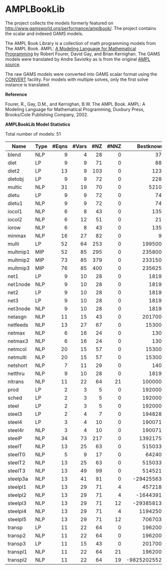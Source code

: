 # AMPLBookLib

The project collects the models formerly featured on http://www.gamsworld.org/performance/amplbook/. The project contains the scalar and indexed GAMS models.

The AMPL Book Library is a collection of math programming models from The AMPL Book. AMPL: [A Modeling Language for Mathematical Programming](http://www.ampl.com/BOOK/index.html) 
by Robert Fourer, David Gay, and Brian Kernighan. The GAMS models were translated by Andre Savistky as is from the original 
[AMPL source](https://ampl.com/resources/the-ampl-book/example-files/).

The raw GAMS models were converted into GAMS scalar format using the [CONVERT](https://www.gams.com/latest/docs/S_CONVERT.html) facility. For models with multiple solves, 
only the first solve instance is translated.

**Reference**

Fourer, R., Gay, D.M., and Kernighan, B.W. The AMPL Book. AMPL: A Modeling Language for Mathematical Programming, Duxbury Press, Brooks/Cole Publishing Company, 2002. 

**AMPLBookLib Model Statistics** 

Total number of models:   51

|Name        |Type  |#Eqns |#Vars |#NZ   |#NNZ  |Bestknown Objective      |
|------------|------|-----:|-----:|-----:|-----:|------------------------:|
|blend       |NLP   |9     |4     |28    |0     |<div style="text-align: right">37.00000000   </div>              |
|diet        |LP    |9     |9     |71    |0     |<div style="text-align: right">88.20000000   </div>           |
|diet2       |LP    |13    |9     |103   |0     |<div style="text-align: right">123.58369991  </div>           |
|dietobj     |LP    |9     |9     |72    |0     |<div style="text-align: right">228.89067416  </div>           |
|multic      |NLP   |31    |19    |70    |0     |<div style="text-align: right">5210.00000000 </div>           |
|dietu       |LP    |9     |9     |72    |0     |<div style="text-align: right">74.27382022   </div>           |
|dietu1      |NLP   |9     |9     |72    |0     |<div style="text-align: right">74.27382022   </div>           |
|iocol1      |NLP   |6     |8     |43    |0     |<div style="text-align: right">135.00000000  </div>           |
|iocol2      |NLP   |6     |12    |51    |0     |<div style="text-align: right">21.00000000   </div>           |
|iorow       |NLP   |6     |8     |43    |0     |<div style="text-align: right">135.00000000  </div>           |
|minmax      |NLP   |16    |27    |82    |0     |<div style="text-align: right">9.00000000     </div>           |
|multi       |LP    |52    |64    |253   |0     |<div style="text-align: right">199500.00000000</div>          |
|multmip1    |MIP   |52    |85    |295   |0     |<div style="text-align: right">235800.00000000</div>          |
|multmip2    |MIP   |73    |85    |379   |0     |<div style="text-align: right">233150.00000000</div>          |
|multmip3    |MIP   |76    |85    |400   |0     |<div style="text-align: right">235625.00000000</div>          |
|net1        |LP    |9     |10    |28    |0     |<div style="text-align: right">1819.00000000  </div>          |
|net1node    |NLP   |9     |10    |28    |0     |<div style="text-align: right">1819.00000000  </div>          |
|net2        |LP    |9     |10    |28    |0     |<div style="text-align: right">1819.00000000  </div>          |
|net3        |LP    |9     |10    |28    |0     |<div style="text-align: right">1819.00000000  </div>          |
|net3node    |NLP   |9     |10    |28    |0     |<div style="text-align: right">1819.00000000  </div>          |
|netasgn     |NLP   |11    |15    |43    |0     |<div style="text-align: right">201700.00000000 </div>         |
|netfeeds    |NLP   |13    |27    |67    |0     |<div style="text-align: right">15300.00000000  </div>         |
|netmax      |NLP   |6     |16    |24    |0     |<div style="text-align: right">130.00000000    </div>         |
|netmax3     |NLP   |6     |16    |24    |0     |<div style="text-align: right">130.00000000    </div>         |
|netmcol     |NLP   |20    |15    |57    |0     |<div style="text-align: right">15300.00000000  </div>         |
|netmulti    |NLP   |20    |15    |57    |0     |<div style="text-align: right">15300.00000000  </div>         |
|netshort    |NLP   |7     |11    |29    |0     |<div style="text-align: right">140.00000000    </div>         |
|netthru     |NLP   |9     |10    |28    |0     |<div style="text-align: right">1819.00000000   </div>         |
|nltrans     |NLP   |11    |22    |64    |21    |<div style="text-align: right">10000000000.000 </div>     |
|prod        |LP    |2     |3     |5     |0     |<div style="text-align: right">192000.00000000 </div>         |
|sched       |LP    |2     |3     |5     |0     |<div style="text-align: right">192000.00000000  </div>        |
|steel       |LP    |2     |3     |5     |0     |<div style="text-align: right">192000.00000000  </div>        |
|steel3      |LP    |2     |4     |7     |0     |<div style="text-align: right">194828.57142857  </div>        |
|steel4      |LP    |3     |4     |10    |0     |<div style="text-align: right">190071.42857143  </div>        |
|steel4r     |NLP   |3     |4     |10    |0     |<div style="text-align: right">190071.42857143  </div>        |
|steelP      |NLP   |34    |73    |217   |0     |<div style="text-align: right">1392175.00000000  </div>       |
|steelT      |NLP   |13    |25    |63    |0     |<div style="text-align: right">515033.00000000   </div>       |
|steelT0     |NLP   |5     |9     |17    |0     |<div style="text-align: right">64240.00000000    </div>       |
|steelT2     |NLP   |13    |25    |63    |0     |<div style="text-align: right">515033.00000000   </div>       |
|steelT3     |NLP   |13    |49    |99    |0     |<div style="text-align: right">514521.71428571   </div>       |
|steelp3a    |NLP   |13    |41    |91    |0     |<div style="text-align: right">-2942556347.000000</div>     |
|steelpl1    |NLP   |13    |29    |71    |4     |<div style="text-align: right">457218.06136588   </div>       |
|steelpl2    |NLP   |13    |29    |71    |4     |<div style="text-align: right">-1644391.18523043 </div>       |
|steelpl3    |NLP   |13    |29    |71    |12    |<div style="text-align: right">-293858132.9690630</div>      |
|steelpl4    |NLP   |13    |29    |71    |4     |<div style="text-align: right">1194250.00000000  </div>       |
|steelpl5    |NLP   |13    |29    |71    |12    |<div style="text-align: right">706703.39449234   </div>       |
|transp      |LP    |11    |22    |64    |0     |<div style="text-align: right">196200.00000000   </div>       |
|transp2     |NLP   |11    |22    |64    |0     |<div style="text-align: right">196200.00000000   </div>       |
|transp3     |LP    |11    |15    |43    |0     |<div style="text-align: right">201700.00000000   </div>       |
|transpl1    |NLP   |11    |22    |64    |21    |<div style="text-align: right">196200.00004977   </div>       |
|transpl2    |NLP   |11    |22    |64    |19    |<div style="text-align: right">-9825202552.05501000</div>     |